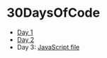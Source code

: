 # 30DaysOfCode

- [Day 1](https://ayobami11.github.io/30DaysOfCode/day-1)
- [Day 2](https://ayobami11.github.io/30DaysOfCode/day-2)
- Day 3: [JavaScript file](https://github.com/ayobami11/30DaysOfCode/day-3/script.js)